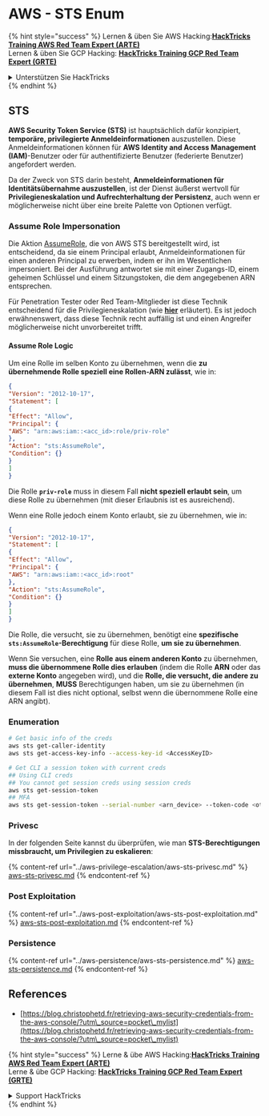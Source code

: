 # AWS - STS Enum

{% hint style="success" %}
Lernen & üben Sie AWS Hacking:<img src="../../../.gitbook/assets/image (1).png" alt="" data-size="line">[**HackTricks Training AWS Red Team Expert (ARTE)**](https://training.hacktricks.xyz/courses/arte)<img src="../../../.gitbook/assets/image (1).png" alt="" data-size="line">\
Lernen & üben Sie GCP Hacking: <img src="../../../.gitbook/assets/image (2).png" alt="" data-size="line">[**HackTricks Training GCP Red Team Expert (GRTE)**<img src="../../../.gitbook/assets/image (2).png" alt="" data-size="line">](https://training.hacktricks.xyz/courses/grte)

<details>

<summary>Unterstützen Sie HackTricks</summary>

* Überprüfen Sie die [**Abonnementpläne**](https://github.com/sponsors/carlospolop)!
* **Treten Sie der** 💬 [**Discord-Gruppe**](https://discord.gg/hRep4RUj7f) oder der [**Telegram-Gruppe**](https://t.me/peass) bei oder **folgen** Sie uns auf **Twitter** 🐦 [**@hacktricks\_live**](https://twitter.com/hacktricks\_live)**.**
* **Teilen Sie Hacking-Tricks, indem Sie PRs an die** [**HackTricks**](https://github.com/carlospolop/hacktricks) und [**HackTricks Cloud**](https://github.com/carlospolop/hacktricks-cloud) GitHub-Repos einreichen.

</details>
{% endhint %}

## STS

**AWS Security Token Service (STS)** ist hauptsächlich dafür konzipiert, **temporäre, privilegierte Anmeldeinformationen** auszustellen. Diese Anmeldeinformationen können für **AWS Identity and Access Management (IAM)**-Benutzer oder für authentifizierte Benutzer (federierte Benutzer) angefordert werden.

Da der Zweck von STS darin besteht, **Anmeldeinformationen für Identitätsübernahme auszustellen**, ist der Dienst äußerst wertvoll für **Privilegieneskalation und Aufrechterhaltung der Persistenz**, auch wenn er möglicherweise nicht über eine breite Palette von Optionen verfügt.

### Assume Role Impersonation

Die Aktion [AssumeRole](https://docs.aws.amazon.com/STS/latest/APIReference/API\_AssumeRole.html), die von AWS STS bereitgestellt wird, ist entscheidend, da sie einem Principal erlaubt, Anmeldeinformationen für einen anderen Principal zu erwerben, indem er ihn im Wesentlichen impersoniert. Bei der Ausführung antwortet sie mit einer Zugangs-ID, einem geheimen Schlüssel und einem Sitzungstoken, die dem angegebenen ARN entsprechen.

Für Penetration Tester oder Red Team-Mitglieder ist diese Technik entscheidend für die Privilegieneskalation (wie [**hier**](../aws-privilege-escalation/aws-sts-privesc.md#sts-assumerole) erläutert). Es ist jedoch erwähnenswert, dass diese Technik recht auffällig ist und einen Angreifer möglicherweise nicht unvorbereitet trifft.

#### Assume Role Logic

Um eine Rolle im selben Konto zu übernehmen, wenn die **zu übernehmende Rolle speziell eine Rollen-ARN zulässt**, wie in:
```json
{
"Version": "2012-10-17",
"Statement": [
{
"Effect": "Allow",
"Principal": {
"AWS": "arn:aws:iam::<acc_id>:role/priv-role"
},
"Action": "sts:AssumeRole",
"Condition": {}
}
]
}
```
Die Rolle **`priv-role`** muss in diesem Fall **nicht speziell erlaubt sein**, um diese Rolle zu übernehmen (mit dieser Erlaubnis ist es ausreichend).

Wenn eine Rolle jedoch einem Konto erlaubt, sie zu übernehmen, wie in:
```json
{
"Version": "2012-10-17",
"Statement": [
{
"Effect": "Allow",
"Principal": {
"AWS": "arn:aws:iam::<acc_id>:root"
},
"Action": "sts:AssumeRole",
"Condition": {}
}
]
}
```
Die Rolle, die versucht, sie zu übernehmen, benötigt eine **spezifische `sts:AssumeRole`-Berechtigung** für diese Rolle, **um sie zu übernehmen**.

Wenn Sie versuchen, eine **Rolle** **aus einem anderen Konto** zu übernehmen, **muss die übernommene Rolle dies erlauben** (indem die Rolle **ARN** oder das **externe Konto** angegeben wird), und die **Rolle, die versucht, die andere zu übernehmen**, **MUSS** Berechtigungen haben, um sie zu übernehmen (in diesem Fall ist dies nicht optional, selbst wenn die übernommene Rolle eine ARN angibt).

### Enumeration
```bash
# Get basic info of the creds
aws sts get-caller-identity
aws sts get-access-key-info --access-key-id <AccessKeyID>

# Get CLI a session token with current creds
## Using CLI creds
## You cannot get session creds using session creds
aws sts get-session-token
## MFA
aws sts get-session-token --serial-number <arn_device> --token-code <otp_code>
```
### Privesc

In der folgenden Seite kannst du überprüfen, wie man **STS-Berechtigungen missbraucht, um Privilegien zu eskalieren**:

{% content-ref url="../aws-privilege-escalation/aws-sts-privesc.md" %}
[aws-sts-privesc.md](../aws-privilege-escalation/aws-sts-privesc.md)
{% endcontent-ref %}

### Post Exploitation

{% content-ref url="../aws-post-exploitation/aws-sts-post-exploitation.md" %}
[aws-sts-post-exploitation.md](../aws-post-exploitation/aws-sts-post-exploitation.md)
{% endcontent-ref %}

### Persistence

{% content-ref url="../aws-persistence/aws-sts-persistence.md" %}
[aws-sts-persistence.md](../aws-persistence/aws-sts-persistence.md)
{% endcontent-ref %}

## References

* [https://blog.christophetd.fr/retrieving-aws-security-credentials-from-the-aws-console/?utm\_source=pocket\_mylist](https://blog.christophetd.fr/retrieving-aws-security-credentials-from-the-aws-console/?utm\_source=pocket\_mylist)

{% hint style="success" %}
Lerne & übe AWS Hacking:<img src="../../../.gitbook/assets/image (1).png" alt="" data-size="line">[**HackTricks Training AWS Red Team Expert (ARTE)**](https://training.hacktricks.xyz/courses/arte)<img src="../../../.gitbook/assets/image (1).png" alt="" data-size="line">\
Lerne & übe GCP Hacking: <img src="../../../.gitbook/assets/image (2).png" alt="" data-size="line">[**HackTricks Training GCP Red Team Expert (GRTE)**<img src="../../../.gitbook/assets/image (2).png" alt="" data-size="line">](https://training.hacktricks.xyz/courses/grte)

<details>

<summary>Support HackTricks</summary>

* Überprüfe die [**Abonnementpläne**](https://github.com/sponsors/carlospolop)!
* **Tritt der** 💬 [**Discord-Gruppe**](https://discord.gg/hRep4RUj7f) oder der [**Telegram-Gruppe**](https://t.me/peass) bei oder **folge** uns auf **Twitter** 🐦 [**@hacktricks\_live**](https://twitter.com/hacktricks\_live)**.**
* **Teile Hacking-Tricks, indem du PRs zu den** [**HackTricks**](https://github.com/carlospolop/hacktricks) und [**HackTricks Cloud**](https://github.com/carlospolop/hacktricks-cloud) GitHub-Repos einreichst.

</details>
{% endhint %}
